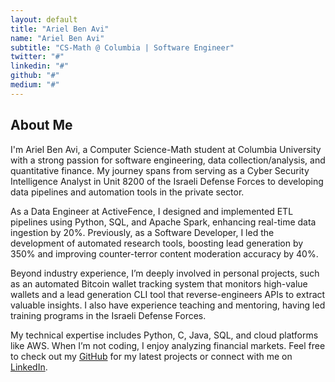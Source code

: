 ```yaml
---
layout: default
title: "Ariel Ben Avi"
name: "Ariel Ben Avi"
subtitle: "CS-Math @ Columbia | Software Engineer"
twitter: "#"
linkedin: "#"
github: "#"
medium: "#"
---
```


## About Me

I'm Ariel Ben Avi, a Computer Science-Math student at Columbia University with a strong passion for software engineering, data collection/analysis, and quantitative finance. My journey spans from serving as a Cyber Security Intelligence Analyst in Unit 8200 of the Israeli Defense Forces to developing data pipelines and automation tools in the private sector.

As a Data Engineer at ActiveFence, I designed and implemented ETL pipelines using Python, SQL, and Apache Spark, enhancing real-time data ingestion by 20%. Previously, as a Software Developer, I led the development of automated research tools, boosting lead generation by 350% and improving counter-terror content moderation accuracy by 40%.

Beyond industry experience, I’m deeply involved in personal projects, such as an automated Bitcoin wallet tracking system that monitors high-value wallets and a lead generation CLI tool that reverse-engineers APIs to extract valuable insights. I also have experience teaching and mentoring, having led training programs in the Israeli Defense Forces.

My technical expertise includes Python, C, Java, SQL, and cloud platforms like AWS. When I’m not coding, I enjoy analyzing financial markets. Feel free to check out my [GitHub](#) for my latest projects or connect with me on [LinkedIn](#).

